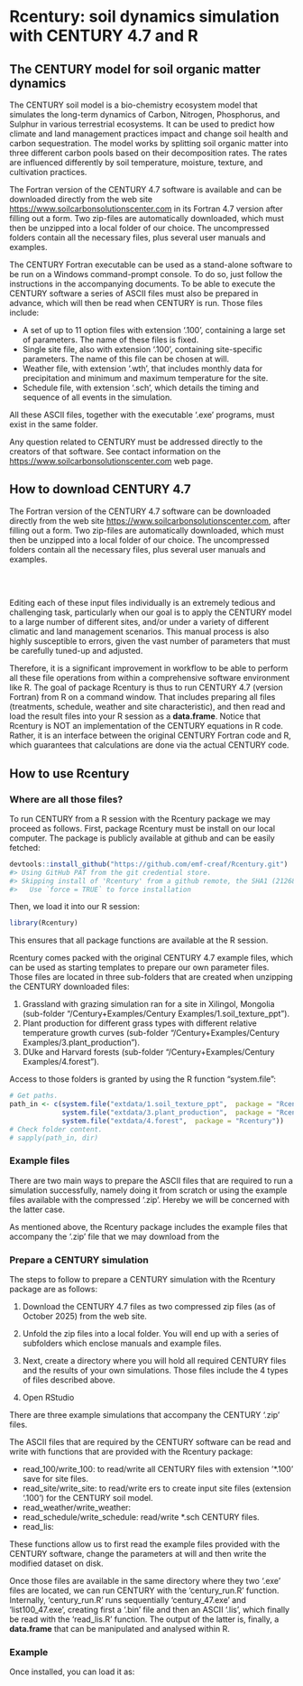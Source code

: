 
<!-- README.md is generated from README.Rmd. Please edit that file -->

# Rcentury: soil dynamics simulation with CENTURY 4.7 and R

<!-- badges: start -->

<!-- badges: end -->

## The CENTURY model for soil organic matter dynamics

The CENTURY soil model is a bio-chemistry ecosystem model that simulates
the long-term dynamics of Carbon, Nitrogen, Phosphorus, and Sulphur in
various terrestrial ecosystems. It can be used to predict how climate
and land management practices impact and change soil health and carbon
sequestration. The model works by splitting soil organic matter into
three different carbon pools based on their decomposition rates. The
rates are influenced differently by soil temperature, moisture, texture,
and cultivation practices.

The Fortran version of the CENTURY 4.7 software is available and can be
downloaded directly from the web site
<https://www.soilcarbonsolutionscenter.com> in its Fortran 4.7 version
after filling out a form. Two zip-files are automatically downloaded,
which must then be unzipped into a local folder of our choice. The
uncompressed folders contain all the necessary files, plus several user
manuals and examples.

The CENTURY Fortran executable can be used as a stand-alone software to
be run on a Windows command-prompt console. To do so, just follow the
instructions in the accompanying documents. To be able to execute the
CENTURY software a series of ASCII files must also be prepared in
advance, which will then be read when CENTURY is run. Those files
include:

- A set of up to 11 option files with extension ‘.100’, containing a
  large set of parameters. The name of these files is fixed.
- Single site file, also with extension ‘.100’, containing site-specific
  parameters. The name of this file can be chosen at will.
- Weather file, with extension ‘.wth’, that includes monthly data for
  precipitation and minimum and maximum temperature for the site.
- Schedule file, with extension ‘.sch’, which details the timing and
  sequence of all events in the simulation.

All these ASCII files, together with the executable ‘.exe’ programs,
must exist in the same folder.

Any question related to CENTURY must be addressed directly to the
creators of that software. See contact information on the
<https://www.soilcarbonsolutionscenter.com> web page.

## How to download CENTURY 4.7

The Fortran version of the CENTURY 4.7 software can be downloaded
directly from the web site <https://www.soilcarbonsolutionscenter.com>,
after filling out a form. Two zip-files are automatically downloaded,
which must then be unzipped into a local folder of our choice. The
uncompressed folders contain all the necessary files, plus several user
manuals and examples.

<br>

## 

Editing each of these input files individually is an extremely tedious
and challenging task, particularly when our goal is to apply the CENTURY
model to a large number of different sites, and/or under a variety of
different climatic and land management scenarios. This manual process is
also highly susceptible to errors, given the vast number of parameters
that must be carefully tuned-up and adjusted.

Therefore, it is a significant improvement in workflow to be able to
perform all these file operations from within a comprehensive software
environment like R. The goal of package Rcentury is thus to run CENTURY
4.7 (version Fortran) from R on a command window. That includes
preparing all files (treatments, schedule, weather and site
characteristic), and then read and load the result files into your R
session as a **data.frame**. Notice that Rcentury is NOT an
implementation of the CENTURY equations in R code. Rather, it is an
interface between the original CENTURY Fortran code and R, which
guarantees that calculations are done via the actual CENTURY code.

## How to use Rcentury

### Where are all those files?

To run CENTURY from a R session with the Rcentury package we may proceed
as follows. First, package Rcentury must be install on our local
computer. The package is publicly available at github and can be easily
fetched:

``` r
devtools::install_github("https://github.com/emf-creaf/Rcentury.git")
#> Using GitHub PAT from the git credential store.
#> Skipping install of 'Rcentury' from a github remote, the SHA1 (212682bb) has not changed since last install.
#>   Use `force = TRUE` to force installation
```

Then, we load it into our R session:

``` r
library(Rcentury)
```

This ensures that all package functions are available at the R session.

Rcentury comes packed with the original CENTURY 4.7 example files, which
can be used as starting templates to prepare our own parameter files.
Those files are located in three sub-folders that are created when
unzipping the CENTURY downloaded files:

1.  Grassland with grazing simulation ran for a site in Xilingol,
    Mongolia (sub-folder “/Century+Examples/Century
    Examples/1.soil_texture_ppt”).
2.  Plant production for different grass types with different relative
    temperature growth curves (sub-folder “/Century+Examples/Century
    Examples/3.plant_production”).
3.  DUke and Harvard forests (sub-folder “/Century+Examples/Century
    Examples/4.forest”).

Access to those folders is granted by using the R function
“system.file”:

``` r
# Get paths.
path_in <- c(system.file("extdata/1.soil_texture_ppt",  package = "Rcentury"),
             system.file("extdata/3.plant_production",  package = "Rcentury"),
             system.file("extdata/4.forest",  package = "Rcentury"))
# Check folder content.
# sapply(path_in, dir)
```

### Example files

There are two main ways to prepare the ASCII files that are required to
run a simulation successfully, namely doing it from scratch or using the
example files available with the compressed ‘.zip’. Hereby we will be
concerned with the latter case.

As mentioned above, the Rcentury package includes the example files that
accompany the ‘.zip’ file that we may download from the

### Prepare a CENTURY simulation

The steps to follow to prepare a CENTURY simulation with the Rcentury
package are as follows:

1.  Download the CENTURY 4.7 files as two compressed zip files (as of
    October 2025) from the web site.

2.  Unfold the zip files into a local folder. You will end up with a
    series of subfolders which enclose manuals and example files.

3.  Next, create a directory where you will hold all required CENTURY
    files and the results of your own simulations. Those files include
    the 4 types of files described above.

4.  Open RStudio

There are three example simulations that accompany the CENTURY ‘.zip’
files.

The ASCII files that are required by the CENTURY software can be read
and write with functions that are provided with the Rcentury package:

- read_100/write_100: to read/write all CENTURY files with extension
  ’\*.100’ save for site files.
- read_site/write_site: to read/write ers to create input site files
  (extension ‘.100’) for the CENTURY soil model.
- read_weather/write_weather:
- read_schedule/write_schedule: read/write \*.sch CENTURY files.
- read_lis:

These functions allow us to first read the example files provided with
the CENTURY software, change the parameters at will and then write the
modified dataset on disk.

Once those files are available in the same directory where they two
‘.exe’ files are located, we can run CENTURY with the ‘century_run.R’
function. Internally, ‘century_run.R’ runs sequentially ‘century_47.exe’
and ‘list100_47.exe’, creating first a ‘.bin’ file and then an ASCII
‘.lis’, which finally be read with the ‘read_lis.R’ function. The output
of the latter is, finally, a **data.frame** that can be manipulated and
analysed within R.

### Example

Once installed, you can load it as:
